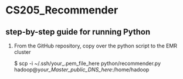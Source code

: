 # CS205_Recommender

## step-by-step guide for running Python
1. From the GitHub repository, copy over the python script to the EMR cluster

   $ scp -i ~/.ssh/your_.pem_file_here python/recommender.py  hadoop@y*our_Master_public_DNS_here*:/home/hadoop


